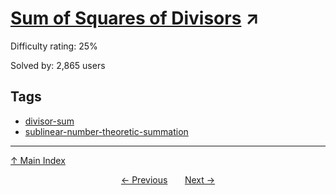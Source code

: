 # [Sum of Squares of Divisors](https://projecteuler.net/problem=401) ↗️

Difficulty rating: 25%

Solved by: 2,865 users
## Tags

- [divisor-sum](../tags/divisor-sum.md)
- [sublinear-number-theoretic-summation](../tags/sublinear-number-theoretic-summation.md)



---

[↑ Main Index](../README.md)


<div align=center><a href='400.md'>← Previous</a> &nbsp;&nbsp; &nbsp;&nbsp;  <a href='402.md'>Next →</a></div>
